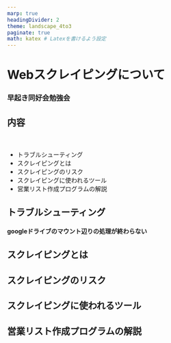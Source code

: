 ```yaml
---
marp: true
headingDivider: 2
theme: landscape_4to3
paginate: true
math: katex # Latexを書けるよう設定
---
```


# Webスクレイピングについて
<!-- _class: title -->
<!-- _paginate: false -->

### 早起き同好会勉強会

## 内容
　　
- トラブルシューティング
- スクレイピングとは
- スクレイピングのリスク
- スクレイピングに使われるツール
- 営業リスト作成プログラムの解説

## トラブルシューティング

#### googleドライブのマウント辺りの処理が終わらない

## スクレイピングとは

## スクレイピングのリスク

## スクレイピングに使われるツール

## 営業リスト作成プログラムの解説
